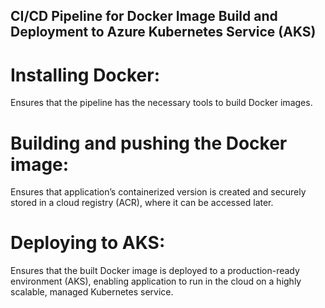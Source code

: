 ## CI/CD Pipeline for Docker Image Build and Deployment to Azure Kubernetes Service (AKS)


# Installing Docker:
Ensures that the pipeline has the necessary tools to build Docker images.

# Building and pushing the Docker image:
Ensures that application’s containerized version is created and securely stored in a cloud registry (ACR), where it can be accessed later.

# Deploying to AKS:
Ensures that the built Docker image is deployed to a production-ready environment (AKS), enabling application to run in the cloud on a highly scalable, managed Kubernetes service.
